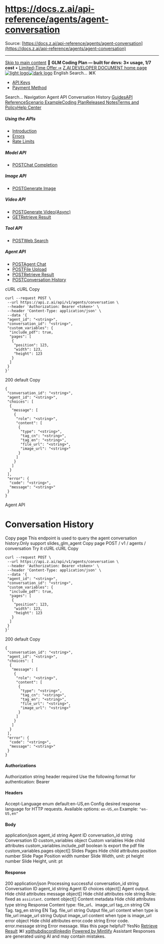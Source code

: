 # https://docs.z.ai/api-reference/agents/agent-conversation

Source: [https://docs.z.ai/api-reference/agents/agent-conversation](https://docs.z.ai/api-reference/agents/agent-conversation)

---

[Skip to main content](https://docs.z.ai/api-reference/agents/agent-conversation#content-area)
🚀 **GLM Coding Plan — built for devs: 3× usage, 1/7 cost** • [Limited-Time Offer ➞](https://z.ai/subscribe?utm_campaign=Platform_Ops&_channel_track_key=DaprgHIc)
[Z.AI DEVELOPER DOCUMENT home page![light logo](https://mintcdn.com/zhipu-32152247/B_E8wI-eiNa1QlPV/logo/dark.svg?fit=max&auto=format&n=B_E8wI-eiNa1QlPV&q=85&s=75deefa9dea5bdbc84d4da68885c267f)![dark logo](https://mintcdn.com/zhipu-32152247/B_E8wI-eiNa1QlPV/logo/light.svg?fit=max&auto=format&n=B_E8wI-eiNa1QlPV&q=85&s=c1ecf1af358fa8eeab8c06052337f8f6)](https://z.ai/model-api)
English
Search...
⌘K
  * [API Keys](https://z.ai/manage-apikey/apikey-list)
  * [Payment Method](https://z.ai/manage-apikey/billing)


Search...
Navigation
Agent API
Conversation History
[Guides](https://docs.z.ai/guides/overview/quick-start)[API Reference](https://docs.z.ai/api-reference/introduction)[Scenario Example](https://docs.z.ai/scenario-example/develop-tools/claude)[Coding Plan](https://docs.z.ai/devpack/overview)[Released Notes](https://docs.z.ai/release-notes/new-released)[Terms and Policy](https://docs.z.ai/legal-agreement/privacy-policy)[Help Center](https://docs.z.ai/help/faq)
##### Using the APIs
  * [Introduction](https://docs.z.ai/api-reference/introduction)
  * [Errors](https://docs.z.ai/api-reference/api-code)
  * [Rate Limits](https://z.ai/manage-apikey/rate-limits)


##### Model API
  * [POSTChat Completion](https://docs.z.ai/api-reference/llm/chat-completion)


##### Image API
  * [POSTGenerate Image](https://docs.z.ai/api-reference/image/generate-image)


##### Video API
  * [POSTGenerate Video(Async)](https://docs.z.ai/api-reference/video/generate-video)
  * [GETRetrieve Result](https://docs.z.ai/api-reference/video/get-video-status)


##### Tool API
  * [POSTWeb Search](https://docs.z.ai/api-reference/tools/web-search)


##### Agent API
  * [POSTAgent Chat](https://docs.z.ai/api-reference/agents/agent)
  * [POSTFile Upload](https://docs.z.ai/api-reference/agents/file-upload)
  * [POSTRetrieve Result](https://docs.z.ai/api-reference/agents/get-async-result)
  * [POSTConversation History](https://docs.z.ai/api-reference/agents/agent-conversation)


cURL
cURL
Copy
```
curl --request POST \
 --url https://api.z.ai/api/v1/agents/conversation \
 --header 'Authorization: Bearer <token>' \
 --header 'Content-Type: application/json' \
 --data '{
 "agent_id": "<string>",
 "conversation_id": "<string>",
 "custom_variables": {
  "include_pdf": true,
  "pages": [
   {
    "position": 123,
    "width": 123,
    "height": 123
   }
  ]
 }
}'
```

200
default
Copy
```
{
 "conversation_id": "<string>",
 "agent_id": "<string>",
 "choices": [
  {
   "message": [
    {
     "role": "<string>",
     "content": [
      {
       "type": "<string>",
       "tag_cn": "<string>",
       "tag_en": "<string>",
       "file_url": "<string>",
       "image_url": "<string>"
      }
     ]
    }
   ]
  }
 ],
 "error": {
  "code": "<string>",
  "message": "<string>"
 }
}
```

Agent API
# Conversation History
Copy page
This endpoint is used to query the agent conversation history.Only support slides_glm_agent
Copy page
POST
/
v1
/
agents
/
conversation
Try it
cURL
cURL
Copy
```
curl --request POST \
 --url https://api.z.ai/api/v1/agents/conversation \
 --header 'Authorization: Bearer <token>' \
 --header 'Content-Type: application/json' \
 --data '{
 "agent_id": "<string>",
 "conversation_id": "<string>",
 "custom_variables": {
  "include_pdf": true,
  "pages": [
   {
    "position": 123,
    "width": 123,
    "height": 123
   }
  ]
 }
}'
```

200
default
Copy
```
{
 "conversation_id": "<string>",
 "agent_id": "<string>",
 "choices": [
  {
   "message": [
    {
     "role": "<string>",
     "content": [
      {
       "type": "<string>",
       "tag_cn": "<string>",
       "tag_en": "<string>",
       "file_url": "<string>",
       "image_url": "<string>"
      }
     ]
    }
   ]
  }
 ],
 "error": {
  "code": "<string>",
  "message": "<string>"
 }
}
```

#### Authorizations
[​](https://docs.z.ai/api-reference/agents/agent-conversation#authorization-authorization)
Authorization
string
header
required
Use the following format for authentication: Bearer [<your api key>](https://z.ai/manage-apikey/apikey-list)
#### Headers
[​](https://docs.z.ai/api-reference/agents/agent-conversation#parameter-accept-language)
Accept-Language
enum<string>
default:en-US,en
Config desired response language for HTTP requests.
Available options: 
`en-US,en`
Example:
`"en-US,en"`
#### Body
application/json
[​](https://docs.z.ai/api-reference/agents/agent-conversation#body-agent-id)
agent_id
string
Agent ID
[​](https://docs.z.ai/api-reference/agents/agent-conversation#body-conversation-id)
conversation_id
string
Conversation ID
[​](https://docs.z.ai/api-reference/agents/agent-conversation#body-custom-variables)
custom_variables
object
Custom variables
Hide child attributes
[​](https://docs.z.ai/api-reference/agents/agent-conversation#body-custom-variables-include-pdf)
custom_variables.include_pdf
boolean
Is export the pdf file
[​](https://docs.z.ai/api-reference/agents/agent-conversation#body-custom-variables-pages)
custom_variables.pages
object[]
Slides Pages
Hide child attributes
[​](https://docs.z.ai/api-reference/agents/agent-conversation#body-custom-variables-pages-position)
position
number
Slide Page Position
[​](https://docs.z.ai/api-reference/agents/agent-conversation#body-custom-variables-pages-width)
width
number
Slide Width, unit: pt
[​](https://docs.z.ai/api-reference/agents/agent-conversation#body-custom-variables-pages-height)
height
number
Slide Height, unit: pt
#### Response
200
application/json
Processing successful
[​](https://docs.z.ai/api-reference/agents/agent-conversation#response-conversation-id)
conversation_id
string
Conversation ID
[​](https://docs.z.ai/api-reference/agents/agent-conversation#response-agent-id)
agent_id
string
Agent ID
[​](https://docs.z.ai/api-reference/agents/agent-conversation#response-choices)
choices
object[]
Agent output.
Hide child attributes
[​](https://docs.z.ai/api-reference/agents/agent-conversation#response-choices-message)
message
object[]
Hide child attributes
[​](https://docs.z.ai/api-reference/agents/agent-conversation#response-message-role)
role
string
Role: fixed as `assistant`.
[​](https://docs.z.ai/api-reference/agents/agent-conversation#response-message-content)
content
object[]
Content metadata
Hide child attributes
[​](https://docs.z.ai/api-reference/agents/agent-conversation#response-content-type)
type
string
Response Content type: file_url、image_url
[​](https://docs.z.ai/api-reference/agents/agent-conversation#response-content-tag-cn)
tag_cn
string
CN Tag.
[​](https://docs.z.ai/api-reference/agents/agent-conversation#response-content-tag-en)
tag_en
string
EN Tag.
[​](https://docs.z.ai/api-reference/agents/agent-conversation#response-content-file-url)
file_url
string
Output file_url content when type is file_url
[​](https://docs.z.ai/api-reference/agents/agent-conversation#response-content-image-url)
image_url
string
Output image_url content when type is image_url
[​](https://docs.z.ai/api-reference/agents/agent-conversation#response-error)
error
object
Hide child attributes
[​](https://docs.z.ai/api-reference/agents/agent-conversation#response-error-code)
error.code
string
Error code.
[​](https://docs.z.ai/api-reference/agents/agent-conversation#response-error-message)
error.message
string
Error message.
Was this page helpful?
YesNo
[Retrieve Result](https://docs.z.ai/api-reference/agents/get-async-result)
⌘I
[x](https://x.com/Zai_org)[github](https://github.com/zai-org)[discord](https://discord.gg/QR7SARHRxK)[linkedin](https://www.linkedin.com/company/zdotai/)
[Powered by Mintlify](https://mintlify.com?utm_campaign=poweredBy&utm_medium=referral&utm_source=zhipu-32152247)
Assistant
Responses are generated using AI and may contain mistakes.
